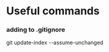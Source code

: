 # Useful commands

### adding to .gitignore
git update-index --assume-unchanged <file1> <file2> <file3>
